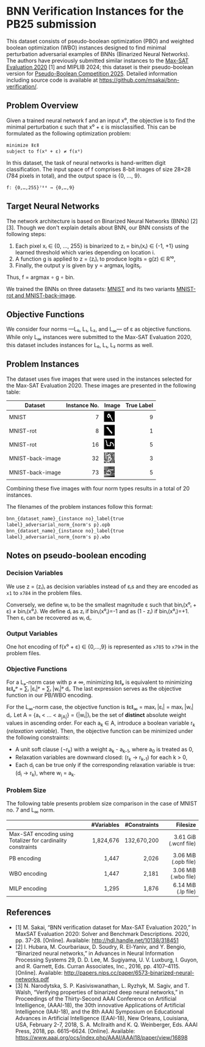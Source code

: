 # BNN Verification Instances for the PB25 submission

This dataset consists of pseudo-boolean optimization (PBO) and weighted boolean optimization (WBO) instances designed to find minimal perturbation adversarial examples of BNNs (Binarized Neural Networks).
The authors have previously submitted similar instances to the [Max-SAT Evaluation 2020](https://maxsat-evaluations.github.io/2020/) [1] and MIPLIB 2024; this dataset is their pseudo-boolean version for [Pseudo-Boolean Competition 2025](https://www.cril.univ-artois.fr/PB25/). Detailed information including source code is available at <https://github.com/msakai/bnn-verification/>.

## Problem Overview

Given a trained neural network f and an input x⁰, the objective is to find the minimal perturbation ε such that x⁰ + ε is misclassified. This can be formulated as the following optimization problem:

```
minimize ǁεǁ
subject to f(x⁰ + ε) ≠ f(x⁰)
```

In this dataset, the task of neural networks is hand-written digit classification. The input space of f comprises 8-bit images of size 28×28 (784 pixels in total), and the output space is {0, …, 9}.

```
f: {0,…,255}⁷⁸⁴ → {0,…,9}
```

## Target Neural Networks

The network architecture is based on Binarized Neural Networks (BNNs) [2][3]. Though we don't explain details about BNN, our BNN consists of the following steps:
1. Each pixel xᵢ ∈ {0, …, 255} is binarized to zᵢ = binᵢ(xᵢ) ∈ {-1, +1} using learned threshold which varies depending on location i.
2. A function g is applied to z = (zᵢ)ᵢ to produce logits = g(z) ∈ R¹⁰,
3. Finally, the output y is given by y = argmaxⱼ logitsⱼ.

Thus, f = argmax ∘ g ∘ bin.

We trained the BNNs on three datasets: [MNIST](https://yann.lecun.com/exdb/mnist/) and its two variants [MNIST-rot and MNIST-back-image](http://web.archive.org/web/20180831072509/http://www.iro.umontreal.ca/~lisa/twiki/bin/view.cgi/Public/MnistVariations).

## Objective Functions

We consider four norms —L₀, L₁, L₂, and L<sub>∞</sub>— of ε  as objective functions. While only L<sub>∞</sub> instances were submitted to the Max-SAT Evaluation 2020, this dataset includes instances for L₀, L₁, L₂ norms as well.

## Problem Instances

The dataset uses five images that were used in the instances selected for the Max-SAT Evaluation 2020. These images are presented in the following table:

|Dataset|Instance No.|Image|True Label|
|-|-:|-|-:|
|MNIST|7|![](images/bnn_mnist_7_label9.png)|9|
|MNIST-rot|8|![](images/bnn_mnist_rot_8_label1.png)|1|
|MNIST-rot|16|![](images/bnn_mnist_rot_16_label5.png)|5|
|MNIST-back-image|32|![](images/bnn_mnist_back_image_32_label3.png)|3|
|MNIST-back-image|73|![](images/bnn_mnist_back_image_73_label5.png)|5|

Combining these five images with four norm types results in a total of 20 instances.

The filenames of the problem instances follow this format:

```
bnn_{dataset_name}_{instance no}_label{true label}_adversarial_norm_{norm's p}.opb
bnn_{dataset_name}_{instance no}_label{true label}_adversarial_norm_{norm's p}.wbo
```

## Notes on pseudo-boolean encoding

### Decision Variables

We use z = (zᵢ)ᵢ as decision variables instead of εᵢs and they are encoded as `x1` to `x784` in the problem files.

Conversely, we define wᵢ to be the smallest magnitude ε such that binᵢ(x⁰ᵢ + ε) ≠ binᵢ(x⁰ᵢ). We define dᵢ as zᵢ if binᵢ(x⁰ᵢ)=-1 and as (1 - zᵢ) if binᵢ(x⁰ᵢ)=+1. Then εᵢ can be recovered as wᵢ dᵢ.

### Output Variables

One hot encoding of f(x⁰ + ε) ∈ {0,…,9} is represented as `x785` to `x794` in the problem files.

### Objective Functions

For a Lₚ-norm case with p ≠ ∞, minimizing ǁεǁₚ is equivalent to minimizing ǁεǁₚᵖ = ∑ᵢ |εᵢ|ᵖ = ∑ᵢ |wᵢ|ᵖ dᵢ. The last expression serves as the objective function in our PB/WBO encoding.

For the L<sub>∞</sub>-norm case, the objective function is ǁεǁ<sub>∞</sub> = maxᵢ |εᵢ| = maxᵢ |wᵢ| dᵢ. Let A = {a₁ < … < a<sub>|A|</sub>} = {|wᵢ|}ᵢ be the set of **distinct** absolute weight values in ascending order. For each a<sub>k</sub> ∈ A, introduce a boolean variable r<sub>k</sub> (*relaxation variable*). Then, the objective function can be minimized under the following constraints:

- A unit soft clause (¬r<sub>k</sub>) with a weight a<sub>k</sub> - a<sub>k-1</sub>, where a<sub>0</sub> is treated as 0,
- Relaxation variables are downward closed: (r<sub>k</sub> → r<sub>k-1</sub>) for each k > 0,
- Each d<sub>i</sub> can be true only if the corresponding relaxation variable is true: (d<sub>i</sub> → r<sub>k</sub>), where w<sub>i</sub> = a<sub>k</sub>.

### Problem Size

The following table presents problem size comparison in the case of MNIST no. 7 and L<sub>∞</sub> norm.

| | #Variables | #Constraints | Filesize |
|-|-:|-:|-:|
| Max-SAT encoding using Totalizer for cardinality constraints | 1,824,676 | 132,670,200 | 3.61 GiB (.wcnf file) |
| PB encoding | 1,447 | 2,026 | 3.06 MiB (.opb file) |
| WBO encoding | 1,447 | 2,181 | 3.06 MiB (.wbo file) |
| MILP encoding | 1,295 | 1,876 | 6.14 MiB (.lp file) |

## References

* [1] M. Sakai, “BNN verification dataset for Max-SAT Evaluation 2020,”
  In MaxSAT Evaluation 2020: Solver and Benchmark Descriptions. 2020,
  pp. 37-28. [Online]. Available: <http://hdl.handle.net/10138/318451>
* [2] I. Hubara, M. Courbariaux, D. Soudry, R. El-Yaniv, and Y. Bengio, “Binarized neural networks,” in Advances in Neural Information Processing Systems 29, D. D. Lee, M. Sugiyama, U. V. Luxburg, I. Guyon, and R. Garnett, Eds. Curran Associates, Inc., 2016, pp. 4107–4115. [Online]. Available: <http://papers.nips.cc/paper/6573-binarized-neural-networks.pdf>
* [3] N. Narodytska, S. P. Kasiviswanathan, L. Ryzhyk, M. Sagiv, and T. Walsh, “Verifying properties of binarized deep neural networks,” in Proceedings of the Thirty-Second AAAI Conference on Artificial Intelligence, (AAAI-18), the 30th innovative Applications of Artificial Intelligence (IAAI-18), and the 8th AAAI Symposium on Educational Advances in Artificial Intelligence (EAAI-18), New Orleans, Louisiana, USA, February 2-7, 2018, S. A. McIlraith and K. Q. Weinberger, Eds. AAAI Press, 2018, pp. 6615–6624. [Online]. Available: <https://www.aaai.org/ocs/index.php/AAAI/AAAI18/paper/view/16898>
